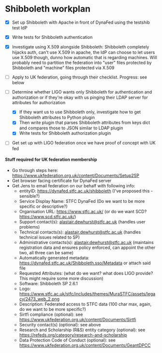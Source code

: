 # Shibboleth workplan

- [x] Set up Shibboleth with Apache in front of DynaFed using the testshib test IdP
- [x] Write tests for Shibboleth authentication
- [x] Investigate using X.509 alongside Shibboleth: Shibboleth completely hijacks auth, can't use X.509 in apache, the IdP can choose to let users use X.509 though, dunno how automatic that is regarding machines. Will probably need to partition the federation into "user" files protected by Shibboleth and "machine" files protected via X.509
- [ ] Apply to UK federation, going through their checklist. Progress: see below
- [ ] Determine whether LIGO wants only Shibboleth for authentication and authorization or if they're okay with us pinging their LDAP server for attributes for authorization
    * [x] If they want us to use Shibboleth only, investigate how to get Shibboleth attributes to Python plugin
    * [x] Then write plugin that parses Shibboleth attributes from keys dict and compares those to JSON similar to LDAP plugin
    * [x] Write tests for Shibboleth authorization plugin
- [ ] Get set up with LIGO federation once we have proof of concept with UK fed


#### Stuff required for UK federation membership

- Go through steps here: https://www.ukfederation.org.uk/content/Documents/Setup2SP
- Get browser facing certificate for DynaFed server
- Get Jens to email federation on our behalf with following info:
    * entityID: https://dynafed.stfc.ac.uk/shibboleth (I've proposed this - sensible?)
    * Service Display Name: STFC DynaFed (Do we want to be more specific or descriptive?)
    * Organisation URL: https://www.stfc.ac.uk/  (or do we want SCD? https://www.scd.stfc.ac.uk/)
    * Support contact(s): alastair.dewhurst@stfc.ac.uk  (handles user problems)
    * Technical contacts(s): alastair.dewhurst@stfc.ac.uk  (handles technical issues related to SP)
    * Administrative contacts(s): alastair.dewhurst@stfc.ac.uk  (maintains registration data and ensures policy enforced, can appoint the other two, all three can be same)
    * Automatically generated metadata: https://dynafed.stfc.ac.uk/Shibboleth.sso/Metadata or attach said file
    * Requested Attributes: (what do we want? what does LIGO provide? This might require some more discussion)
    * Software: Shibboleth SP 2.6.1
    * Logo: https://www.stfc.ac.uk/stfc/includes/themes/MuraSTFC/assets/legacy/2473_web_2.png 
    * Description: Federated access to STFC data (100 char max, again, do we want to be more specific?)
    * Sirtfi compliance (optional): see https://www.ukfederation.org.uk/content/Documents/Sirtfi
    * Security contact(s) (optional): see above
    * Research and Scholarship (R&S) entity category (optional): see https://refeds.org/category/research-and-scholarship
    * Data Protection Code of Conduct (optional): see https://www.ukfederation.org.uk/content/Documents/GeantDPCC
